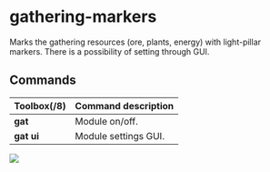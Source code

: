 # gathering-markers

Marks the gathering resources (ore, plants, energy) with light-pillar markers. There is a possibility of setting through GUI.

## Commands

Toolbox(/8) | Command description
--- | ---
**gat** | Module on/off.
**gat ui** | Module settings GUI.

![](https://i.imgur.com/zgCCaJg.png)
